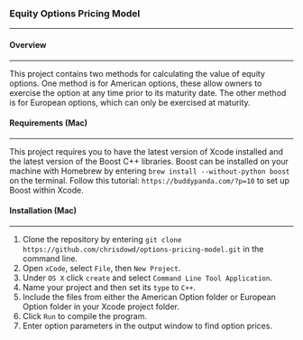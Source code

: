 ### Equity Options Pricing Model
---

#### Overview
---

This project contains two methods for calculating the value of equity options. One method is for American options, these allow owners to exercise the option at any time prior to its maturity date. The other method is for European options, which can only be exercised at maturity.

#### Requirements (Mac)
---

This project requires you to have the latest version of Xcode installed and the latest version of the Boost C++ libraries. Boost can be installed on your machine with Homebrew by entering `brew install --without-python boost` on the terminal. Follow this tutorial: `https://buddypanda.com/?p=10` to set up Boost within Xcode.

#### Installation (Mac)
---

1. Clone the repository by entering `git clone https://github.com/chrisdowd/options-pricing-model.git` in the command line.
2. Open `xCode`, select `File`, then `New Project`.
3. Under `OS X` click `create` and select `Command Line Tool Application`.
4. Name your project and then set its `type` to `C++`.
5. Include the files from either the American Option folder or European Option folder in your Xcode project folder.
6. Click `Run` to compile the program.
7. Enter option parameters in the output window to find option prices.

